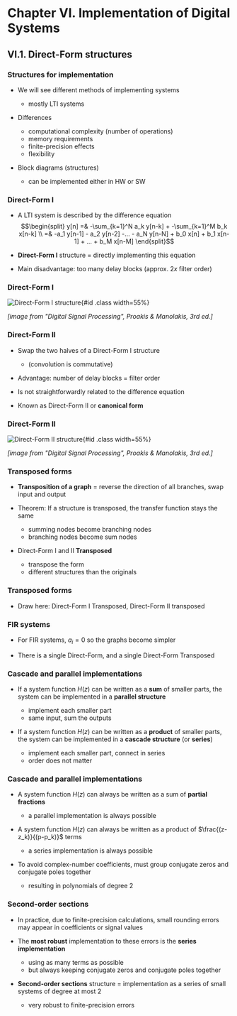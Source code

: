 
# Chapter VI. Implementation of Digital Systems

## VI.1. Direct-Form structures

### Structures for implementation

* We will see different methods of implementing systems
    * mostly LTI systems
    
* Differences
    * computational complexity (number of operations)
    * memory requirements
    * finite-precision effects
    * flexibility
    
* Block diagrams (structures)
    * can be implemented either in HW or SW
    
### Direct-Form I

* A LTI system is described by the difference equation
$$\begin{split}
y[n] =& -\sum_{k=1}^N a_k y[n-k] + -\sum_{k=1}^M b_k x[n-k] \\
=& -a_1 y[n-1] - a_2 y[n-2] -... - a_N y[n-N] + b_0 x[n] + b_1 x[n-1] + ... + b_M x[n-M]
\end{split}$$

* **Direct-Form I** structure = directly implementing this equation 

* Main disadvantage: too many delay blocks (approx. $2x$ filter order)

### Direct-Form I

![Direct-Form I structure](img/FD1.png){#id .class width=55%}

*[image from "Digital Signal Processing", Proakis & Manolakis, 3rd ed.]*


### Direct-Form II

* Swap the two halves of a Direct-Form I structure
    * (convolution is commutative)

* Advantage: number of delay blocks = filter order

* Is not straightforwardly related to the difference equation

* Known as Direct-Form II or **canonical form**

### Direct-Form II

![Direct-Form II structure](img/FD2.png){#id .class width=55%}

*[image from "Digital Signal Processing", Proakis & Manolakis, 3rd ed.]*

### Transposed forms

* **Transposition of a graph** = reverse the direction of all branches, swap input and output

* Theorem: If a structure is transposed, the transfer function stays the same
    * summing nodes become branching nodes
    * branching nodes become sum nodes

* Direct-Form I and II **Transposed**
    * transpose the form 
    * different structures than the originals

### Transposed forms

- Draw here: Direct-Form I Transposed, Direct-Form II transposed

### FIR systems

* For FIR systems, $a_i = 0$ so the graphs become simpler

* There is a single Direct-Form, and a single Direct-Form Transposed

### Cascade and parallel implementations

* If a system function $H(z)$ can be written as a **sum** of smaller parts,
the system can be implemented in a **parallel structure**
    * implement each smaller part
    * same input, sum the outputs

* If a system function $H(z)$ can be written as a **product** of smaller parts,
the system can be implemented in a **cascade structure** (or **series**)
    * implement each smaller part, connect in series
    * order does not matter

### Cascade and parallel implementations

* A system function $H(z)$ can always be written as a sum of **partial fractions**
    * a parallel implementation is always possible

* A system function $H(z)$ can always be written as a product of $\frac{(z-z_k)}{(p-p_k)}$ terms
    * a series implementation is always possible

* To avoid complex-number coefficients, must group conjugate zeros and conjugate poles together
    * resulting in polynomials of degree 2

### Second-order sections

* In practice, due to finite-precision calculations, small rounding errors may appear
in coefficients or signal values

* The **most robust** implementation to these errors is the **series implementation**
    * using as many terms as possible
    * but always keeping conjugate zeros and conjugate poles together

* **Second-order sections** structure = implementation as a series of small systems of degree at most 2
    * very robust to finite-precision errors
